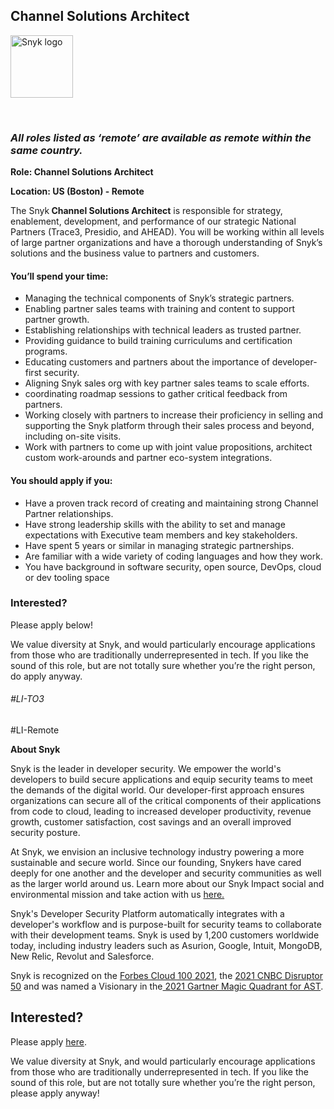 Channel Solutions Architect
---

<img src="https://res.cloudinary.com/snyk/image/upload/v1537345894/press-kit/brand/logo-black.png" width="100" alt="Snyk logo" />

<p>&nbsp;</p>
<h3><strong><em>All roles listed as ‘remote’ are available as remote within the same country.</em></strong></h3>
<p><strong>Role: Channel Solutions Architect</strong></p>
<p><strong>Location: US (Boston) - Remote</strong></p>
<p><span style="font-weight: 400;">The Snyk</span><strong> Channel Solutions Architect</strong><span style="font-weight: 400;"> is responsible for strategy, enablement, development, and performance of our strategic National Partners (Trace3, Presidio, and AHEAD)</span><span style="font-weight: 400;">. You will be working within all levels of large partner organizations and have a thorough understanding of Snyk’s solutions and the business value to partners and customers.&nbsp;</span></p>
<h4><strong>You’ll spend your time:</strong></h4>
<ul>
<li style="font-weight: 400;"><span style="font-weight: 400;">Managing the technical components of Snyk’s strategic partners.</span></li>
<li style="font-weight: 400;"><span style="font-weight: 400;">Enabling partner sales teams with training and content to support partner growth.</span></li>
<li style="font-weight: 400;"><span style="font-weight: 400;">Establishing relationships with technical leaders as trusted partner.</span></li>
<li style="font-weight: 400;"><span style="font-weight: 400;">Providing guidance to build training curriculums and certification programs.</span></li>
<li style="font-weight: 400;"><span style="font-weight: 400;">Educating customers and partners about the importance of developer-first security.</span></li>
<li style="font-weight: 400;"><span style="font-weight: 400;">Aligning Snyk sales org with key partner sales teams to scale efforts.</span></li>
<li style="font-weight: 400;"><span style="font-weight: 400;">coordinating roadmap sessions to gather critical feedback from partners.</span></li>
<li style="font-weight: 400;"><span style="font-weight: 400;">Working closely with partners to increase their proficiency in selling and supporting the Snyk platform through their sales process and beyond, including on-site visits.</span></li>
<li style="font-weight: 400;"><span style="font-weight: 400;">Work with partners to come up with joint value propositions, architect custom work-arounds and partner eco-system integrations.</span></li>
</ul>
<h4><strong>You should apply if you:</strong></h4>
<ul>
<li style="font-weight: 400;"><span style="font-weight: 400;">Have a proven track record of creating and maintaining strong Channel Partner relationships.</span></li>
<li style="font-weight: 400;"><span style="font-weight: 400;">Have strong leadership skills with the ability to set and manage expectations with Executive team members and key stakeholders.</span></li>
<li style="font-weight: 400;"><span style="font-weight: 400;">Have spent 5 years or similar in managing strategic partnerships.</span></li>
<li style="font-weight: 400;"><span style="font-weight: 400;">Are familiar with a wide variety of coding languages and how they work.</span></li>
<li style="font-weight: 400;"><span style="font-weight: 400;">You have background in software security, open source, DevOps, cloud or dev tooling space</span></li>
</ul>
<h3><strong>Interested?</strong></h3>
<p><span style="font-weight: 400;">Please apply below!</span></p>
<p><span style="font-weight: 400;">We value diversity at Snyk, and would particularly encourage applications from those who are traditionally underrepresented in tech. If you like the sound of this role, but are not totally sure whether you’re the right person, do apply anyway.&nbsp;</span></p>
<h6>#LI-TO3</h6>
<p>#LI-Remote</p><div class="content-conclusion"><p><strong>About Snyk</strong></p>
<p><span style="font-weight: 400;">Snyk is the leader in developer security. We empower the world's developers to build secure applications and equip security teams to meet the demands of the digital world. Our developer-first approach ensures organizations can secure all of the critical components of their applications from code to cloud, leading to increased developer productivity, revenue growth, customer satisfaction, cost savings and an overall improved security posture.&nbsp;</span></p>
<p><span style="font-weight: 400;">At Snyk, we envision an inclusive technology industry powering a more sustainable and secure world.</span> <span style="font-weight: 400;">Since our founding, Snykers have cared deeply for one another and the developer and security communities as well as the larger world around us. Learn more about our Snyk Impact social and environmental mission and take action with us </span><a href="https://snyk.io/about/snyk-impact/"><span style="font-weight: 400;">here.</span></a></p>
<p><span style="font-weight: 400;">Snyk's Developer Security Platform automatically integrates with a developer's workflow and is purpose-built for security teams to collaborate with their development teams. Snyk is used by 1,200 customers worldwide today, including industry leaders such as Asurion, Google, Intuit, MongoDB, New Relic, Revolut and Salesforce.</span></p>
<p><span style="font-weight: 400;">Snyk is recognized on the </span><a href="https://www.forbes.com/cloud100/#6f24b5ba5f94"><span style="font-weight: 400;">Forbes Cloud 100 2021</span></a><span style="font-weight: 400;">, the </span><a href="https://www.cnbc.com/2021/05/25/these-are-the-2021-cnbc-disruptor-50-companies.html"><span style="font-weight: 400;">2021 CNBC Disruptor 50</span></a><span style="font-weight: 400;"> and was named a Visionary in the</span><a href="https://snyk.io/blog/snyk-visionary-2021-gartner-magic-quadrant-for-ast/"><span style="font-weight: 400;"> 2021 Gartner Magic Quadrant for AST</span></a><span style="font-weight: 400;">.</span></p></div>

Interested?
---

Please apply [here](https://boards.greenhouse.io/snyk/jobs/5318416002#app).

We value diversity at Snyk, and would particularly encourage applications from those who are traditionally underrepresented in tech.
If you like the sound of this role, but are not totally sure whether you’re the right person, please apply anyway!
